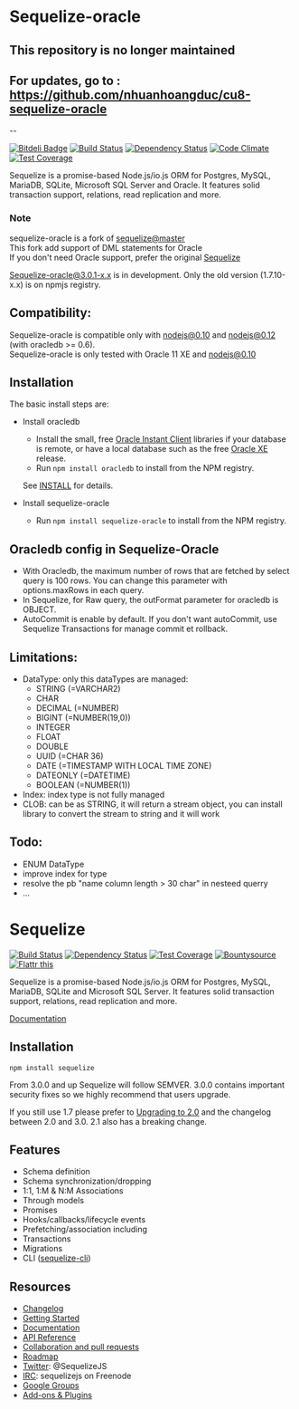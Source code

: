 # Sequelize-oracle

## This repository is no longer maintained
## For updates, go to : https://github.com/nhuanhoangduc/cu8-sequelize-oracle

--

[![Bitdeli Badge](https://d2weczhvl823v0.cloudfront.net/lebretr/sequelize-oracle/trend.png)](https://bitdeli.com/free "Bitdeli Badge") 
[![Build Status](https://travis-ci.org/lebretr/sequelize-oracle.svg?branch=master-Oracle)](https://travis-ci.org/lebretr/sequelize-oracle) 
[![Dependency Status](https://david-dm.org/lebretr/sequelize-oracle.png)](https://david-dm.org/lebretr/sequelize-oracle) 
[![Code Climate](https://codeclimate.com/github/lebretr/sequelize-oracle/badges/gpa.svg)](https://codeclimate.com/github/lebretr/sequelize-oracle) 
[![Test Coverage](https://codeclimate.com/github/lebretr/sequelize-oracle/badges/coverage.svg)](https://codeclimate.com/github/lebretr/sequelize-oracle)

Sequelize is a promise-based Node.js/io.js ORM for Postgres, MySQL, MariaDB, SQLite, Microsoft SQL Server and Oracle. It features solid transaction support, relations, read replication and more.

### Note
sequelize-oracle is a fork of [sequelize@master](https://github.com/sequelize/sequelize/tree/master)  
This fork add support of DML statements for Oracle  
If you don't need Oracle support, prefer the original [Sequelize](http://sequelizejs.com/)  
  
Sequelize-oracle@3.0.1-x.x is in development. Only the old version (1.7.10-x.x) is on npmjs registry.  

## Compatibility:
Sequelize-oracle is compatible only with nodejs@0.10 and nodejs@0.12 (with oracledb >= 0.6).  
Sequelize-oracle is only tested with Oracle 11 XE and nodejs@0.10
  
## Installation

The basic install steps are:

- Install oracledb
  - Install the small, free [Oracle Instant Client](http://www.oracle.com/technetwork/database/features/instant-client/index-100365.html) libraries if your database is remote, or have a local database such as the free [Oracle XE](http://www.oracle.com/technetwork/database/database-technologies/express-edition/overview/index.html) release.
  - Run `npm install oracledb` to install from the NPM registry.

  See [INSTALL](https://github.com/oracle/node-oracledb/blob/master/INSTALL.md) for details.

- Install sequelize-oracle
  - Run `npm install sequelize-oracle` to install from the NPM registry.

## Oracledb config in Sequelize-Oracle
  - With Oracledb, the maximum number of rows that are fetched by select query is 100 rows. You can change this parameter with options.maxRows in each query.  
  - In Sequelize, for Raw query, the outFormat parameter for oracledb is OBJECT.  
  - AutoCommit is enable by default. If you don't want autoCommit, use Sequelize Transactions for manage commit et rollback.  


## Limitations:

- DataType: only this dataTypes are managed: 
  - STRING (=VARCHAR2)
  - CHAR
  - DECIMAL (=NUMBER)
  - BIGINT (=NUMBER(19,0))
  - INTEGER
  - FLOAT 
  - DOUBLE
  - UUID (=CHAR 36)
  - DATE (=TIMESTAMP WITH LOCAL TIME ZONE)
  - DATEONLY (=DATETIME) 
  - BOOLEAN (=NUMBER(1))
- Index: index type is not fully managed
- CLOB: can be as STRING, it will return a stream object, you can install library to convert the stream to string and it will work
  
## Todo:
- ENUM DataType
- improve index for type
- resolve the pb "name column length > 30 char" in nesteed querry
- ...
  
  
  
# Sequelize

[![Build Status](https://travis-ci.org/sequelize/sequelize.svg?branch=master)](https://travis-ci.org/sequelize/sequelize) [![Dependency Status](https://david-dm.org/sequelize/sequelize.svg)](https://david-dm.org/sequelize/sequelize) [![Test Coverage](https://codeclimate.com/github/sequelize/sequelize/badges/coverage.svg)](https://codeclimate.com/github/sequelize/sequelize)
[![Bountysource](https://www.bountysource.com/badge/team?team_id=955&style=bounties_received)](https://www.bountysource.com/teams/sequelize/issues?utm_source=Sequelize&utm_medium=shield&utm_campaign=bounties_received)
[![Flattr this](http://api.flattr.com/button/flattr-badge-large.png)](http://flattr.com/thing/1259407/Sequelize)

Sequelize is a promise-based Node.js/io.js ORM for Postgres, MySQL, MariaDB, SQLite and Microsoft SQL Server. It features solid transaction support, relations, read replication and more.

[Documentation](http://sequelize.readthedocs.org/en/latest/)

## Installation

`npm install sequelize`

From 3.0.0 and up Sequelize will follow SEMVER. 3.0.0 contains important security fixes so we highly recommend that users upgrade.

If you still use 1.7 please prefer to [Upgrading to 2.0](https://github.com/sequelize/sequelize/wiki/Upgrading-to-2.0) and the changelog between 2.0 and 3.0. 2.1 also has a breaking change.

## Features

- Schema definition
- Schema synchronization/dropping
- 1:1, 1:M & N:M Associations
- Through models
- Promises
- Hooks/callbacks/lifecycle events
- Prefetching/association including
- Transactions
- Migrations
- CLI ([sequelize-cli](https://github.com/sequelize/cli))

## Resources
- [Changelog](https://github.com/sequelize/sequelize/blob/master/changelog.md)
- [Getting Started](http://docs.sequelizejs.com/en/latest/docs/getting-started/)
- [Documentation](http://docs.sequelizejs.com/en/latest/)
- [API Reference](http://docs.sequelizejs.com/en/latest/)
- [Collaboration and pull requests](https://github.com/sequelize/sequelize/blob/master/CONTRIBUTING.md)
- [Roadmap](https://github.com/sequelize/sequelize/issues/2869)
- [Twitter](https://twitter.com/SequelizeJS): @SequelizeJS
- [IRC](http://webchat.freenode.net?channels=sequelizejs): sequelizejs on Freenode
- [Google Groups](https://groups.google.com/forum/#!forum/sequelize)
- [Add-ons & Plugins](https://github.com/sequelize/sequelize/wiki/Add-ons-&-Plugins)
